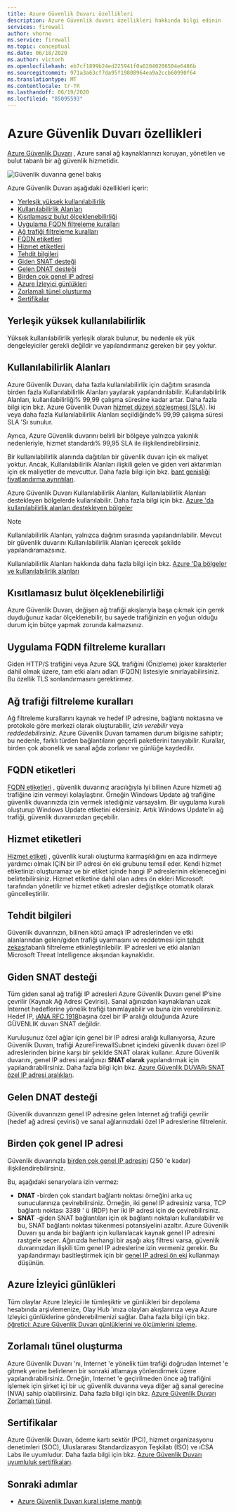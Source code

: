 ```yaml
---
title: Azure Güvenlik Duvarı özellikleri
description: Azure Güvenlik duvarı özellikleri hakkında bilgi edinin
services: firewall
author: vhorne
ms.service: firewall
ms.topic: conceptual
ms.date: 06/18/2020
ms.author: victorh
ms.openlocfilehash: eb7cf1899b24ed225941f0a02040206504e6486b
ms.sourcegitcommit: 971a3a63cf7da95f19808964ea9a2ccb60990f64
ms.translationtype: MT
ms.contentlocale: tr-TR
ms.lasthandoff: 06/19/2020
ms.locfileid: "85095593"
---
```

# <a name="azure-firewall-features"></a>Azure Güvenlik Duvarı özellikleri

[Azure Güvenlik Duvarı](overview.md) , Azure sanal ağ kaynaklarınızı koruyan, yönetilen ve bulut tabanlı bir ağ güvenlik hizmetidir.

![Güvenlik duvarına genel bakış](media/overview/firewall-threat.png)

Azure Güvenlik Duvarı aşağıdaki özellikleri içerir:

- [Yerleşik yüksek kullanılabilirlik](#built-in-high-availability)
- [Kullanılabilirlik Alanları](#availability-zones)
- [Kısıtlamasız bulut ölçeklenebilirliği](#unrestricted-cloud-scalability)
- [Uygulama FQDN filtreleme kuralları](#application-fqdn-filtering-rules)
- [Ağ trafiği filtreleme kuralları](#network-traffic-filtering-rules)
- [FQDN etiketleri](#fqdn-tags)
- [Hizmet etiketleri](#service-tags)
- [Tehdit bilgileri](#threat-intelligence)
- [Giden SNAT desteği](#outbound-snat-support)
- [Gelen DNAT desteği](#inbound-dnat-support)
- [Birden çok genel IP adresi](#multiple-public-ip-addresses)
- [Azure İzleyici günlükleri](#azure-monitor-logging)
- [Zorlamalı tünel oluşturma](#forced-tunneling)
- [Sertifikalar](#certifications)

## <a name="built-in-high-availability"></a>Yerleşik yüksek kullanılabilirlik

Yüksek kullanılabilirlik yerleşik olarak bulunur, bu nedenle ek yük dengeleyiciler gerekli değildir ve yapılandırmanız gereken bir şey yoktur.

## <a name="availability-zones"></a>Kullanılabilirlik Alanları

Azure Güvenlik Duvarı, daha fazla kullanılabilirlik için dağıtım sırasında birden fazla Kullanılabilirlik Alanları yayılarak yapılandırılabilir. Kullanılabilirlik Alanları, kullanılabilirliği% 99,99 çalışma süresine kadar artar. Daha fazla bilgi için bkz. Azure Güvenlik Duvarı [hizmet düzeyi sözleşmesi (SLA)](https://azure.microsoft.com/support/legal/sla/azure-firewall/v1_0/). İki veya daha fazla Kullanılabilirlik Alanları seçildiğinde% 99,99 çalışma süresi SLA 'Sı sunulur.

Ayrıca, Azure Güvenlik duvarını belirli bir bölgeye yalnızca yakınlık nedenleriyle, hizmet standardı% 99,95 SLA ile ilişkilendirebilirsiniz.

Bir kullanılabilirlik alanında dağıtılan bir güvenlik duvarı için ek maliyet yoktur. Ancak, Kullanılabilirlik Alanları ilişkili gelen ve giden veri aktarımları için ek maliyetler de mevcuttur. Daha fazla bilgi için bkz. [bant genişliği fiyatlandırma ayrıntıları](https://azure.microsoft.com/pricing/details/bandwidth/).

Azure Güvenlik Duvarı Kullanılabilirlik Alanları, Kullanılabilirlik Alanları destekleyen bölgelerde kullanılabilir. Daha fazla bilgi için bkz. [Azure 'da kullanılabilirlik alanları destekleyen bölgeler](../availability-zones/az-region.md)

> [!NOTE]
> Kullanılabilirlik Alanları, yalnızca dağıtım sırasında yapılandırılabilir. Mevcut bir güvenlik duvarını Kullanılabilirlik Alanları içerecek şekilde yapılandıramazsınız.

Kullanılabilirlik Alanları hakkında daha fazla bilgi için bkz. [Azure 'Da bölgeler ve kullanılabilirlik alanları](../availability-zones/az-overview.md)

## <a name="unrestricted-cloud-scalability"></a>Kısıtlamasız bulut ölçeklenebilirliği

Azure Güvenlik Duvarı, değişen ağ trafiği akışlarıyla başa çıkmak için gerek duyduğunuz kadar ölçeklenebilir, bu sayede trafiğinizin en yoğun olduğu durum için bütçe yapmak zorunda kalmazsınız.

## <a name="application-fqdn-filtering-rules"></a>Uygulama FQDN filtreleme kuralları

Giden HTTP/S trafiğini veya Azure SQL trafiğini (Önizleme) joker karakterler dahil olmak üzere, tam etki alanı adları (FQDN) listesiyle sınırlayabilirsiniz. Bu özellik TLS sonlandırmasını gerektirmez.

## <a name="network-traffic-filtering-rules"></a>Ağ trafiği filtreleme kuralları

Ağ filtreleme kurallarını kaynak ve hedef IP adresine, bağlantı noktasına ve protokole göre merkezi olarak oluşturabilir, *izin verebilir* veya *reddedebilirsiniz*. Azure Güvenlik Duvarı tamamen durum bilgisine sahiptir; bu nedenle, farklı türden bağlantıların geçerli paketlerini tanıyabilir. Kurallar, birden çok abonelik ve sanal ağda zorlanır ve günlüğe kaydedilir.

## <a name="fqdn-tags"></a>FQDN etiketleri

[FQDN etiketleri](fqdn-tags.md) , güvenlik duvarınız aracılığıyla Iyi bilinen Azure hizmeti ağ trafiğine izin vermeyi kolaylaştırır. Örneğin Windows Update ağ trafiğine güvenlik duvarınızda izin vermek istediğiniz varsayalım. Bir uygulama kuralı oluşturup Windows Update etiketini eklersiniz. Artık Windows Update’in ağ trafiği, güvenlik duvarınızdan geçebilir.

## <a name="service-tags"></a>Hizmet etiketleri

[Hizmet etiketi](service-tags.md) , güvenlik kuralı oluşturma karmaşıklığını en aza indirmeye yardımcı olmak IÇIN bir IP adresi ön eki grubunu temsil eder. Kendi hizmet etiketinizi oluşturamaz ve bir etiket içinde hangi IP adreslerinin ekleneceğini belirtebilirsiniz. Hizmet etiketine dahil olan adres ön ekleri Microsoft tarafından yönetilir ve hizmet etiketi adresler değiştikçe otomatik olarak güncelleştirilir.

## <a name="threat-intelligence"></a>Tehdit bilgileri

Güvenlik duvarınızın, bilinen kötü amaçlı IP adreslerinden ve etki alanlarından gelen/giden trafiği uyarmasını ve reddetmesi için [tehdit zekası](threat-intel.md)tabanlı filtreleme etkinleştirilebilir. IP adresleri ve etki alanları Microsoft Threat Intelligence akışından kaynaklıdır.

## <a name="outbound-snat-support"></a>Giden SNAT desteği

Tüm giden sanal ağ trafiği IP adresleri Azure Güvenlik Duvarı genel IP’sine çevrilir (Kaynak Ağ Adresi Çevirisi). Sanal ağınızdan kaynaklanan uzak İnternet hedeflerine yönelik trafiği tanımlayabilir ve buna izin verebilirsiniz. Hedef IP, [ıANA RFC 1918](https://tools.ietf.org/html/rfc1918)başına özel bir IP aralığı olduğunda Azure GÜVENLIK duvarı SNAT değildir. 

Kuruluşunuz özel ağlar için genel bir IP adresi aralığı kullanıyorsa, Azure Güvenlik Duvarı, trafiği AzureFirewallSubnet içindeki güvenlik duvarı özel IP adreslerinden birine karşı bir şekilde SNAT olarak kullanır. Azure Güvenlik duvarını, genel IP adresi aralığınızı **SNAT olarak** yapılandırmak için yapılandırabilirsiniz. Daha fazla bilgi için bkz. [Azure Güvenlik DUVARı SNAT özel IP adresi aralıkları](snat-private-range.md).

## <a name="inbound-dnat-support"></a>Gelen DNAT desteği

Güvenlik duvarınızın genel IP adresine gelen Internet ağ trafiği çevrilir (hedef ağ adresi çevirisi) ve sanal ağlarınızdaki özel IP adreslerine filtrelenir.

## <a name="multiple-public-ip-addresses"></a>Birden çok genel IP adresi

Güvenlik duvarınızla [birden çok genel IP adresini](deploy-multi-public-ip-powershell.md) (250 'e kadar) ilişkilendirebilirsiniz.

Bu, aşağıdaki senaryolara izin vermez:

- **DNAT** -birden çok standart bağlantı noktası örneğini arka uç sunucularınıza çevirebilirsiniz. Örneğin, iki genel IP adresiniz varsa, TCP bağlantı noktası 3389 ' ü (RDP) her iki IP adresi için de çevirebilirsiniz.
- **SNAT** -giden SNAT bağlantıları için ek bağlantı noktaları kullanılabilir ve bu, SNAT bağlantı noktası tükenmesi potansiyelini azaltır. Azure Güvenlik Duvarı şu anda bir bağlantı için kullanılacak kaynak genel IP adresini rastgele seçer. Ağınızda herhangi bir aşağı akış filtresi varsa, güvenlik duvarınızdan ilişkili tüm genel IP adreslerine izin vermeniz gerekir. Bu yapılandırmayı basitleştirmek için bir [genel IP adresi ön eki](../virtual-network/public-ip-address-prefix.md) kullanmayı düşünün.

## <a name="azure-monitor-logging"></a>Azure İzleyici günlükleri

Tüm olaylar Azure Izleyici ile tümleşiktir ve günlükleri bir depolama hesabında arşivlemenize, Olay Hub 'ınıza olayları akışlarınıza veya Azure Izleyici günlüklerine gönderebilmenizi sağlar. Daha fazla bilgi için bkz. [öğretici: Azure Güvenlik Duvarı günlüklerini ve ölçümlerini izleme](tutorial-diagnostics.md).

## <a name="forced-tunneling"></a>Zorlamalı tünel oluşturma

Azure Güvenlik Duvarı 'nı, Internet 'e yönelik tüm trafiği doğrudan Internet 'e gitmek yerine belirlenen bir sonraki atlamaya yönlendirmek üzere yapılandırabilirsiniz. Örneğin, Internet 'e geçirilmeden önce ağ trafiğini işlemek için şirket içi bir uç güvenlik duvarına veya diğer ağ sanal gerecine (NVA) sahip olabilirsiniz. Daha fazla bilgi için bkz. [Azure Güvenlik Duvarı Zorlamalı tünel](forced-tunneling.md).

## <a name="certifications"></a>Sertifikalar

Azure Güvenlik Duvarı, ödeme kartı sektör (PCI), hizmet organizasyonu denetimleri (SOC), Uluslararası Standardizasyon Teşkilatı (ISO) ve ıCSA Labs ile uyumludur. Daha fazla bilgi için bkz. [Azure Güvenlik Duvarı uyumluluk sertifikaları](compliance-certifications.md).

## <a name="next-steps"></a>Sonraki adımlar

- [Azure Güvenlik Duvarı kural işleme mantığı](rule-processing.md)